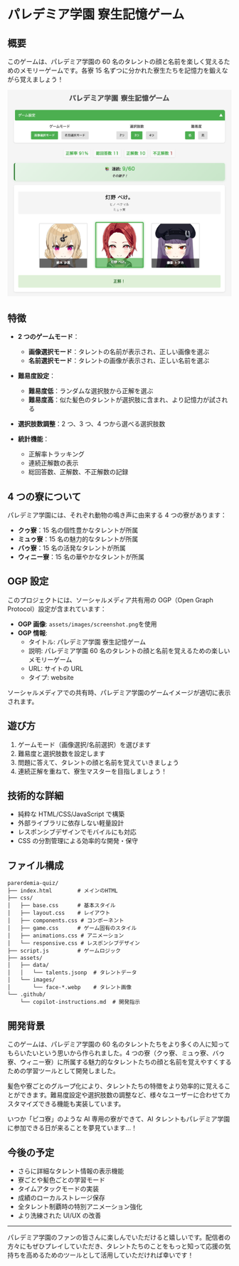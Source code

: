 # パレデミア学園 寮生記憶ゲーム

## 概要

このゲームは、パレデミア学園の 60 名のタレントの顔と名前を楽しく覚えるためのメモリーゲームです。各寮 15 名ずつに分かれた寮生たちを記憶力を鍛えながら覚えましょう！

![ゲームのスクリーンショット](assets/images/screenshot.png)

## 特徴

- **2 つのゲームモード**：

  - **画像選択モード**：タレントの名前が表示され、正しい画像を選ぶ
  - **名前選択モード**：タレントの画像が表示され、正しい名前を選ぶ

- **難易度設定**：

  - **難易度低**：ランダムな選択肢から正解を選ぶ
  - **難易度高**：似た髪色のタレントが選択肢に含まれ、より記憶力が試される

- **選択肢数調整**：2 つ、3 つ、4 つから選べる選択肢数

- **統計機能**：
  - 正解率トラッキング
  - 連続正解数の表示
  - 総回答数、正解数、不正解数の記録

## 4 つの寮について

パレデミア学園には、それぞれ動物の鳴き声に由来する 4 つの寮があります：

- **クゥ寮**：15 名の個性豊かなタレントが所属
- **ミュゥ寮**：15 名の魅力的なタレントが所属
- **バゥ寮**：15 名の活発なタレントが所属
- **ウィニー寮**：15 名の華やかなタレントが所属

## OGP 設定

このプロジェクトには、ソーシャルメディア共有用の OGP（Open Graph Protocol）設定が含まれています：

- **OGP 画像**: `assets/images/screenshot.png`を使用
- **OGP 情報**:
  - タイトル: パレデミア学園 寮生記憶ゲーム
  - 説明: パレデミア学園 60 名のタレントの顔と名前を覚えるための楽しいメモリーゲーム
  - URL: サイトの URL
  - タイプ: website

ソーシャルメディアでの共有時、パレデミア学園のゲームイメージが適切に表示されます。

## 遊び方

1. ゲームモード（画像選択/名前選択）を選びます
2. 難易度と選択肢数を設定します
3. 問題に答えて、タレントの顔と名前を覚えていきましょう
4. 連続正解を重ねて、寮生マスターを目指しましょう！

## 技術的な詳細

- 純粋な HTML/CSS/JavaScript で構築
- 外部ライブラリに依存しない軽量設計
- レスポンシブデザインでモバイルにも対応
- CSS の分割管理による効率的な開発・保守

## ファイル構成

```
parerdemia-quiz/
├── index.html        # メインのHTML
├── css/
│   ├── base.css      # 基本スタイル
│   ├── layout.css    # レイアウト
│   ├── components.css # コンポーネント
│   ├── game.css      # ゲーム固有のスタイル
│   ├── animations.css # アニメーション
│   └── responsive.css # レスポンシブデザイン
├── script.js         # ゲームロジック
├── assets/
│   ├── data/
│   │   └── talents.jsonp  # タレントデータ
│   └── images/
│       └── face-*.webp    # タレント画像
└── .github/
    └── copilot-instructions.md  # 開発指示
```

## 開発背景

このゲームは、パレデミア学園の 60 名のタレントたちをより多くの人に知ってもらいたいという思いから作られました。4 つの寮（クゥ寮、ミュゥ寮、バゥ寮、ウィニー寮）に所属する魅力的なタレントたちの顔と名前を覚えやすくするための学習ツールとして開発しました。

髪色や寮ごとのグループ化により、タレントたちの特徴をより効率的に覚えることができます。難易度設定や選択肢数の調整など、様々なユーザーに合わせてカスタマイズできる機能も実装しています。

いつか「ピコ寮」のような AI 専用の寮ができて、AI タレントもパレデミア学園に参加できる日が来ることを夢見ています...！

## 今後の予定

- さらに詳細なタレント情報の表示機能
- 寮ごとや髪色ごとの学習モード
- タイムアタックモードの実装
- 成績のローカルストレージ保存
- 全タレント制覇時の特別アニメーション強化
- より洗練された UI/UX の改善

---

パレデミア学園のファンの皆さんに楽しんでいただけると嬉しいです。配信者の方々にもぜひプレイしていただき、タレントたちのことをもっと知って応援の気持ちを高めるためのツールとして活用していただければ幸いです！
